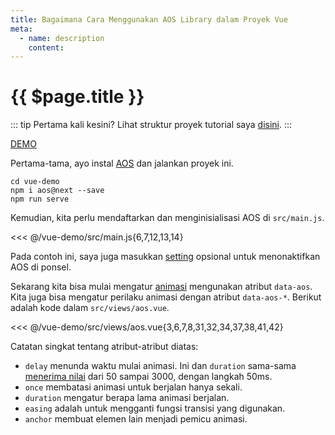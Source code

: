 ```yaml
---
title: Bagaimana Cara Menggunakan AOS Library dalam Proyek Vue
meta:
  - name: description
    content: 
---
```


# {{ $page.title }}

::: tip Pertama kali kesini?
Lihat struktur proyek tutorial saya [disini](./).
:::

[DEMO](https://vuedemo.netlify.com/aos)

Pertama-tama, ayo instal [AOS](https://github.com/michalsnik/aos) dan jalankan proyek ini.

```bash{2}
cd vue-demo
npm i aos@next --save
npm run serve
```

Kemudian, kita perlu mendaftarkan dan menginisialisasi AOS di `src/main.js`.

<<< @/vue-demo/src/main.js{6,7,12,13,14}

Pada contoh ini, saya juga masukkan [setting](https://github.com/michalsnik/aos#1-initialize-aos) opsional untuk menonaktifkan AOS di ponsel.

Sekarang kita bisa mulai mengatur [animasi](https://github.com/michalsnik/aos#animations) mengunakan atribut `data-aos`. Kita juga bisa mengatur perilaku animasi dengan atribut `data-aos-*`. Berikut adalah kode dalam `src/views/aos.vue`.

<<< @/vue-demo/src/views/aos.vue{3,6,7,8,31,32,34,37,38,41,42}

Catatan singkat tentang atribut-atribut diatas:

- `delay` menunda waktu mulai animasi. Ini dan `duration` sama-sama [menerima nilai](https://github.com/michalsnik/aos#setting-duration-delay) dari 50 sampai 3000, dengan langkah 50ms.
- `once` membatasi animasi untuk berjalan hanya sekali.
- `duration` mengatur berapa lama animasi berjalan.
- `easing` adalah untuk mengganti fungsi transisi yang digunakan.
- `anchor` membuat elemen lain menjadi pemicu animasi.
